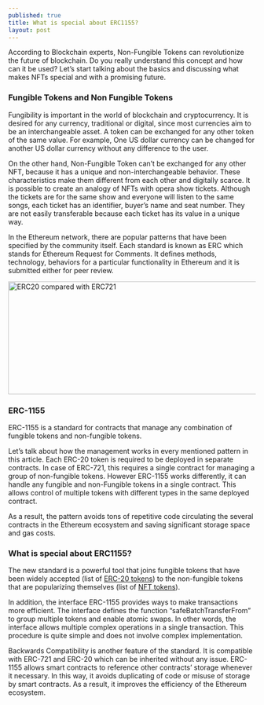 ```yaml
---
published: true
title: What is special about ERC1155?
layout: post
---
```


According to Blockchain experts, Non-Fungible Tokens can revolutionize the future of blockchain. Do you really understand this concept and how can it be used? Let’s start talking about the basics and discussing what makes NFTs special and with a promising future.

### Fungible Tokens and Non Fungible Tokens
Fungibility is important in the world of blockchain and cryptocurrency. It is desired for any currency, traditional or digital, since most currencies aim to be an interchangeable asset. A token can be exchanged for any other token of the same value. For example, One US dollar currency can be changed for another US dollar currency without any difference to the user.

On the other hand, Non-Fungible Token can’t be exchanged for any other NFT, because it has a unique and non-interchangeable behavior. These characteristics make them different from each other and digitally scarce. It is possible to create an analogy of NFTs with opera show tickets. Although the tickets are for the same show and everyone will listen to the same songs, each ticket has an identifier, buyer’s name and seat number. They are not easily transferable because each ticket has its value in a unique way.

In the Ethereum network, there are popular patterns that have been specified by the community itself. Each standard is known as ERC which stands for Ethereum Request for Comments. It defines methods, technology, behaviors for a particular functionality in Ethereum and it is submitted either for peer review.


<img src="http://maikotrindade.github.io/public/img/nonfungibletable.png" width="580" height="230" alt="ERC20 compared with ERC721"/>

### ERC-1155
ERC-1155 is a standard for contracts that manage any combination of fungible tokens and non-fungible tokens.

Let’s talk about how the management works in every mentioned pattern in this article. Each ERC-20 token is required to be deployed in separate contracts. In case of ERC-721, this requires a single contract for managing a group of non-fungible tokens. However ERC-1155 works differently, it can handle any fungible and non-Fungible tokens in a single contract. This allows control of multiple tokens with different types in the same deployed contract.

As a result, the pattern avoids tons of repetitive code circulating the several contracts in the Ethereum ecosystem and saving significant storage space and gas costs.

### What is special about ERC1155?
The new standard is a powerful tool that joins fungible tokens that have been widely accepted (list of [ERC-20 tokens]) to the non-fungible tokens that are popularizing themselves (list of [NFT tokens]).

In addition, the interface ERC-1155 provides ways to make transactions more efficient. The interface defines the function “safeBatchTransferFrom” to group multiple tokens and enable atomic swaps. In other words, the interface allows multiple complex operations in a single transaction. This procedure is quite simple and does not involve complex implementation.

Backwards Compatibility is another feature of the standard. It is compatible with ERC-721 and ERC-20 which can be inherited without any issue.
ERC-1155 allows smart contracts to reference other contracts’ storage whenever it necessary. In this way, it avoids duplicating of code or misuse of storage by smart contracts. As a result, it improves the efficiency of the Ethereum ecosystem.

[ERC-20 tokens]: https://ropsten.etherscan.io/tokens
[NFT tokens]: https://nonfungible.com/